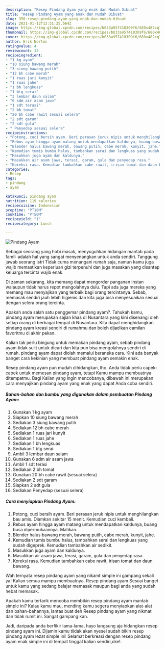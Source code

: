 ```yaml
---
description: "Resep Pindang Ayam yang enak dan Mudah Dibuat"
title: "Resep Pindang Ayam yang enak dan Mudah Dibuat"
slug: 356-resep-pindang-ayam-yang-enak-dan-mudah-dibuat
date: 2021-01-12T12:51:25.564Z
image: https://img-global.cpcdn.com/recipes/b033a957418309f6/680x482cq70/pindang-ayam-foto-resep-utama.jpg
thumbnail: https://img-global.cpcdn.com/recipes/b033a957418309f6/680x482cq70/pindang-ayam-foto-resep-utama.jpg
cover: https://img-global.cpcdn.com/recipes/b033a957418309f6/680x482cq70/pindang-ayam-foto-resep-utama.jpg
author: Erik Norton
ratingvalue: 4
reviewcount: 13
recipeingredient:
- "1 kg ayam"
- "10 siung bawang merah"
- "3 siung bawang putih"
- "12 bh cabe merah"
- "1 ruas jari kunyit"
- "1 ruas jahe"
- "1 bh lengkuas"
- "1 btg serai"
- "3 lembar daun salam"
- "6 sdm air asam jawa"
- "1 sdt terasi"
- "2 bh tomat"
- "20 bh cabe rawit sesuai selera"
- "2 sdt garam"
- "2 sdt gula"
- " Penyedap sesuai selera"
recipeinstructions:
- "Potong, cuci bersih ayam. Beri perasan jeruk nipis untuk menghilangkan bau amis. Diamkan sekitar 15 menit. Kemudian cuci kembali."
- "Rebus ayam hingga ayam matang untuk mendapatkan kaldunya, buang busa dipermukaannya. Matikan."
- "Blender halus bawang merah, bawang putih, cabe merah, kunyit, jahe."
- "Kemudian tumis bumbu halus, tambahkan serai dan lengkuas yang sudah digeprek. Kemudian tambahkan air sedikit."
- "Masukkan juga ayam dan kaldunya."
- "Masukkan air asam jawa, terasi, garam, gula dan penyedap rasa."
- "Koreksi rasa. Kemudian tambahkan cabe rawit, irisan tomat dan daun bawang."
categories:
- Resep
tags:
- pindang
- ayam

katakunci: pindang ayam 
nutrition: 119 calories
recipecuisine: Indonesian
preptime: "PT18M"
cooktime: "PT50M"
recipeyield: "1"
recipecategory: Lunch

---
```



![Pindang Ayam](https://img-global.cpcdn.com/recipes/b033a957418309f6/680x482cq70/pindang-ayam-foto-resep-utama.jpg)

Sebagai seorang yang hobi masak, menyuguhkan hidangan mantab pada famili adalah hal yang sangat menyenangkan untuk anda sendiri. Tanggung jawab seorang istri Tidak cuma menangani rumah saja, namun kamu juga wajib memastikan keperluan gizi terpenuhi dan juga masakan yang disantap keluarga tercinta wajib enak.

Di zaman  sekarang, kita memang dapat mengorder panganan instan walaupun tidak harus repot mengolahnya dulu. Tapi ada juga mereka yang memang mau menyajikan yang terbaik bagi orang tercintanya. Sebab, memasak sendiri jauh lebih higienis dan kita juga bisa menyesuaikan sesuai dengan selera orang tercinta. 



Apakah anda salah satu penggemar pindang ayam?. Tahukah kamu, pindang ayam merupakan sajian khas di Nusantara yang kini disenangi oleh setiap orang di berbagai tempat di Nusantara. Kita dapat menghidangkan pindang ayam kreasi sendiri di rumahmu dan boleh dijadikan camilan favoritmu di akhir pekan.

Kalian tak perlu bingung untuk memakan pindang ayam, sebab pindang ayam tidak sulit untuk dicari dan kita pun bisa mengolahnya sendiri di rumah. pindang ayam dapat diolah memalui beraneka cara. Kini ada banyak banget cara kekinian yang membuat pindang ayam semakin enak.

Resep pindang ayam pun mudah dihidangkan, lho. Anda tidak perlu capek-capek untuk memesan pindang ayam, tetapi Kamu mampu membuatnya ditempatmu. Bagi Kalian yang ingin mencobanya, dibawah ini merupakan cara menyajikan pindang ayam yang enak yang dapat Anda coba sendiri.

<!--inarticleads1-->

##### Bahan-bahan dan bumbu yang digunakan dalam pembuatan Pindang Ayam:

1. Gunakan 1 kg ayam
1. Siapkan 10 siung bawang merah
1. Sediakan 3 siung bawang putih
1. Sediakan 12 bh cabe merah
1. Sediakan 1 ruas jari kunyit
1. Sediakan 1 ruas jahe
1. Sediakan 1 bh lengkuas
1. Sediakan 1 btg serai
1. Ambil 3 lembar daun salam
1. Gunakan 6 sdm air asam jawa
1. Ambil 1 sdt terasi
1. Sediakan 2 bh tomat
1. Gunakan 20 bh cabe rawit (sesuai selera)
1. Sediakan 2 sdt garam
1. Siapkan 2 sdt gula
1. Sediakan  Penyedap (sesuai selera)




<!--inarticleads2-->

##### Cara menyiapkan Pindang Ayam:

1. Potong, cuci bersih ayam. Beri perasan jeruk nipis untuk menghilangkan bau amis. Diamkan sekitar 15 menit. Kemudian cuci kembali.
1. Rebus ayam hingga ayam matang untuk mendapatkan kaldunya, buang busa dipermukaannya. Matikan.
1. Blender halus bawang merah, bawang putih, cabe merah, kunyit, jahe.
1. Kemudian tumis bumbu halus, tambahkan serai dan lengkuas yang sudah digeprek. Kemudian tambahkan air sedikit.
1. Masukkan juga ayam dan kaldunya.
1. Masukkan air asam jawa, terasi, garam, gula dan penyedap rasa.
1. Koreksi rasa. Kemudian tambahkan cabe rawit, irisan tomat dan daun bawang.




Wah ternyata resep pindang ayam yang nikamt simple ini gampang sekali ya! Kalian semua mampu membuatnya. Resep pindang ayam Sesuai banget untuk kamu yang sedang belajar memasak maupun bagi anda yang sudah hebat memasak.

Apakah kamu tertarik mencoba membikin resep pindang ayam mantab simple ini? Kalau kamu mau, mending kamu segera menyiapkan alat-alat dan bahan-bahannya, lantas buat deh Resep pindang ayam yang nikmat dan tidak rumit ini. Sangat gampang kan. 

Jadi, daripada anda berfikir lama-lama, hayo langsung aja hidangkan resep pindang ayam ini. Dijamin kamu tiidak akan nyesel sudah bikin resep pindang ayam lezat simple ini! Selamat berkreasi dengan resep pindang ayam enak simple ini di tempat tinggal kalian sendiri,oke!.

